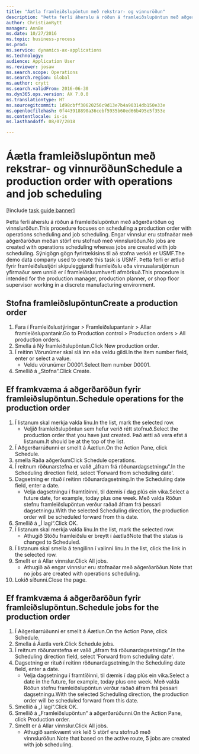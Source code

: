 ```yaml
--- 
title: "Áætla framleiðslupöntun með rekstrar- og vinnuröðun"
description: "Þetta ferli áherslu á röðun á framleiðslupöntun með aðgerðaröðun og vinnsluröðun."
author: ChristianRytt
manager: AnnBe
ms.date: 10/27/2016
ms.topic: business-process
ms.prod: 
ms.service: dynamics-ax-applications
ms.technology: 
audience: Application User
ms.reviewer: josaw
ms.search.scope: Operations
ms.search.region: Global
ms.author: crytt
ms.search.validFrom: 2016-06-30
ms.dyn365.ops.version: AX 7.0.0
ms.translationtype: HT
ms.sourcegitcommit: 1d98cbff30620256c9d13e7b4a90314db150e33e
ms.openlocfilehash: 0f443918890a36cebf5935b60ed66b495e5f353e
ms.contentlocale: is-is
ms.lasthandoff: 08/07/2018

---
```

# <a name="schedule-a-production-order-with-operations-and-job-scheduling"></a><span data-ttu-id="72d2a-103">Áætla framleiðslupöntun með rekstrar- og vinnuröðun</span><span class="sxs-lookup"><span data-stu-id="72d2a-103">Schedule a production order with operations and job scheduling</span></span>

[!include [task guide banner](../../includes/task-guide-banner.md)]

<span data-ttu-id="72d2a-104">Þetta ferli áherslu á röðun á framleiðslupöntun með aðgerðaröðun og vinnsluröðun.</span><span class="sxs-lookup"><span data-stu-id="72d2a-104">This procedure focuses on scheduling a production order with operations scheduling and job scheduling.</span></span> <span data-ttu-id="72d2a-105">Engar vinnslur eru stofnaðar með aðgerðaröðun meðan störf eru stofnuð með vinnsluröðun.</span><span class="sxs-lookup"><span data-stu-id="72d2a-105">No jobs are created with operations scheduling whereas jobs are created with job scheduling.</span></span> <span data-ttu-id="72d2a-106">Sýnigögn gögn fyrirtækisins til að stofna verkið er USMF.</span><span class="sxs-lookup"><span data-stu-id="72d2a-106">The demo data company used to create this task is USMF.</span></span> <span data-ttu-id="72d2a-107">Þetta ferli er ætluð fyrir framleiðslustjóri skipuleggjandi framleiðslu eða vinnusalarstjórnun yfirmaður sem unnið er í framleiðsluumhverfi afmörkuð.</span><span class="sxs-lookup"><span data-stu-id="72d2a-107">This procedure is intended for the production manager, production planner, or shop floor supervisor working in a discrete manufacturing environment.</span></span>


## <a name="create-a-production-order"></a><span data-ttu-id="72d2a-108">Stofna framleiðslupöntun</span><span class="sxs-lookup"><span data-stu-id="72d2a-108">Create a production order</span></span>
1. <span data-ttu-id="72d2a-109">Fara í Framleiðslustýringar > Framleiðslupantanir > Allar framleiðslupantanir.</span><span class="sxs-lookup"><span data-stu-id="72d2a-109">Go to Production control > Production orders > All production orders.</span></span>
2. <span data-ttu-id="72d2a-110">Smella á Ný framleiðslupöntun.</span><span class="sxs-lookup"><span data-stu-id="72d2a-110">Click New production order.</span></span>
3. <span data-ttu-id="72d2a-111">Í reitinn Vörunúmer skal slá inn eða veldu gildi.</span><span class="sxs-lookup"><span data-stu-id="72d2a-111">In the Item number field, enter or select a value.</span></span>
    * <span data-ttu-id="72d2a-112">Veldu vörunúmer D0001.</span><span class="sxs-lookup"><span data-stu-id="72d2a-112">Select Item number D0001.</span></span>  
4. <span data-ttu-id="72d2a-113">Smellið á „Stofna“.</span><span class="sxs-lookup"><span data-stu-id="72d2a-113">Click Create.</span></span>

## <a name="schedule-operations-for-the-production-order"></a><span data-ttu-id="72d2a-114">Ef framkvæma á aðgerðaröðun fyrir framleiðslupöntun.</span><span class="sxs-lookup"><span data-stu-id="72d2a-114">Schedule operations for the production order</span></span>
1. <span data-ttu-id="72d2a-115">Í listanum skal merkja valda línu.</span><span class="sxs-lookup"><span data-stu-id="72d2a-115">In the list, mark the selected row.</span></span>
    * <span data-ttu-id="72d2a-116">Veljið framleiðslupöntun sem hefur verið rétt stofnuð.</span><span class="sxs-lookup"><span data-stu-id="72d2a-116">Select the production order that you have just created.</span></span> <span data-ttu-id="72d2a-117">Það ætti að vera efst á listanum.</span><span class="sxs-lookup"><span data-stu-id="72d2a-117">It should be at the top of the list.</span></span>      
2. <span data-ttu-id="72d2a-118">Í Aðgerðarrúðunni er smellt á Áætlun.</span><span class="sxs-lookup"><span data-stu-id="72d2a-118">On the Action Pane, click Schedule.</span></span>
3. <span data-ttu-id="72d2a-119">smella Raða aðgerðum</span><span class="sxs-lookup"><span data-stu-id="72d2a-119">Click Schedule operations.</span></span>
4. <span data-ttu-id="72d2a-120">Í reitnum röðunarstefna er valið „áfram frá röðunardagsetningu“.</span><span class="sxs-lookup"><span data-stu-id="72d2a-120">In the Scheduling direction field, select 'Forward from scheduling date'.</span></span>
5. <span data-ttu-id="72d2a-121">Dagsetning er rituð í reitinn röðunardagsetning.</span><span class="sxs-lookup"><span data-stu-id="72d2a-121">In the Scheduling date field, enter a date.</span></span>
    * <span data-ttu-id="72d2a-122">Velja dagsetningu í framtíðinni, til dæmis í dag plús ein vika.</span><span class="sxs-lookup"><span data-stu-id="72d2a-122">Select a future date, for example, today plus one week.</span></span> <span data-ttu-id="72d2a-123">Með valda Röðun stefnu framleiðslupöntun verður raðað áfram frá þessari dagsetningu.</span><span class="sxs-lookup"><span data-stu-id="72d2a-123">With the selected Scheduling direction, the production order will be scheduled forward from this date.</span></span>  
6. <span data-ttu-id="72d2a-124">Smellið á „Í lagi“.</span><span class="sxs-lookup"><span data-stu-id="72d2a-124">Click OK.</span></span>
7. <span data-ttu-id="72d2a-125">Í listanum skal merkja valda línu.</span><span class="sxs-lookup"><span data-stu-id="72d2a-125">In the list, mark the selected row.</span></span>
    * <span data-ttu-id="72d2a-126">Athugið Stöðu framleiðslu er breytt í áætlað</span><span class="sxs-lookup"><span data-stu-id="72d2a-126">Note that the status is changed to Scheduled.</span></span>  
8. <span data-ttu-id="72d2a-127">Í listanum skal smella á tengilinn í valinni línu.</span><span class="sxs-lookup"><span data-stu-id="72d2a-127">In the list, click the link in the selected row.</span></span>
9. <span data-ttu-id="72d2a-128">Smellt er á Allar vinnslur.</span><span class="sxs-lookup"><span data-stu-id="72d2a-128">Click All jobs.</span></span>
    * <span data-ttu-id="72d2a-129">Athugið að engar vinnslur eru stofnaðar með aðgerðaröðun.</span><span class="sxs-lookup"><span data-stu-id="72d2a-129">Note that no jobs are created with operations scheduling.</span></span>  
10. <span data-ttu-id="72d2a-130">Lokið síðunni.</span><span class="sxs-lookup"><span data-stu-id="72d2a-130">Close the page.</span></span>

## <a name="schedule-jobs-for-the-production-order"></a><span data-ttu-id="72d2a-131">Ef framkvæma á aðgerðaröðun fyrir framleiðslupöntun.</span><span class="sxs-lookup"><span data-stu-id="72d2a-131">Schedule jobs for the production order</span></span>
1. <span data-ttu-id="72d2a-132">Í Aðgerðarrúðunni er smellt á Áætlun.</span><span class="sxs-lookup"><span data-stu-id="72d2a-132">On the Action Pane, click Schedule.</span></span>
2. <span data-ttu-id="72d2a-133">Smella á Áætla verk.</span><span class="sxs-lookup"><span data-stu-id="72d2a-133">Click Schedule jobs.</span></span>
3. <span data-ttu-id="72d2a-134">Í reitnum röðunarstefna er valið „áfram frá röðunardagsetningu“.</span><span class="sxs-lookup"><span data-stu-id="72d2a-134">In the Scheduling direction field, select 'Forward from scheduling date'.</span></span>
4. <span data-ttu-id="72d2a-135">Dagsetning er rituð í reitinn röðunardagsetning.</span><span class="sxs-lookup"><span data-stu-id="72d2a-135">In the Scheduling date field, enter a date.</span></span>
    * <span data-ttu-id="72d2a-136">Velja dagsetningu í framtíðinni, til dæmis í dag plús ein vika.</span><span class="sxs-lookup"><span data-stu-id="72d2a-136">Select a date in the future, for example, today plus one week.</span></span> <span data-ttu-id="72d2a-137">Með valda Röðun stefnu framleiðslupöntun verður raðað áfram frá þessari dagsetningu.</span><span class="sxs-lookup"><span data-stu-id="72d2a-137">With the selected Scheduling direction, the production order will be scheduled forward from this date.</span></span>  
5. <span data-ttu-id="72d2a-138">Smellið á „Í lagi“.</span><span class="sxs-lookup"><span data-stu-id="72d2a-138">Click OK.</span></span>
6. <span data-ttu-id="72d2a-139">Smellið á „Framleiðslupöntun“ á aðgerðarúðunni.</span><span class="sxs-lookup"><span data-stu-id="72d2a-139">On the Action Pane, click Production order.</span></span>
7. <span data-ttu-id="72d2a-140">Smellt er á Allar vinnslur.</span><span class="sxs-lookup"><span data-stu-id="72d2a-140">Click All jobs.</span></span>
    * <span data-ttu-id="72d2a-141">Athugið samkvæmt virk leið 5 störf eru stofnuð með vinnsluröðun.</span><span class="sxs-lookup"><span data-stu-id="72d2a-141">Note that based on the active route, 5 jobs are created with job scheduling.</span></span>  


